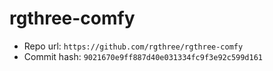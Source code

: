 # rgthree-comfy
- Repo url: `https://github.com/rgthree/rgthree-comfy`
- Commit hash: `9021670e9ff887d40e031334fc9f3e92c599d161`